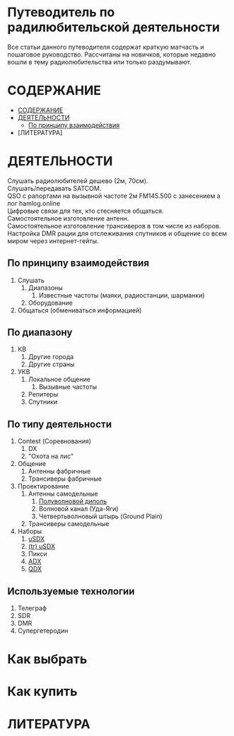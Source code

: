 # Путеводитель по радилюбительской деятельности
Все статьи данного путеводителя содержат краткую матчасть и пошаговое руководство. Рассчитаны на новичков, которые недавно вошли в тему радиолюбительства или только раздумывают.  

# СОДЕРЖАНИЕ
- [СОДЕРЖАНИЕ](#содержание)
- [ДЕЯТЕЛЬНОСТИ](#деятельности)
   - [По принципу взаимодействия](#по-принципу-взаимодействия)
- [ЛИТЕРАТУРА]

# ДЕЯТЕЛЬНОСТИ

Слушать радиолюбителей дешево (2м, 70см).  
Слушать/передавать SATCOM.  
QSO с рапортами на вызывной частоте 2м FM145.500 с занесением а лог hamlog.online  
Цифровые связи для тех, кто стесняется общаться.  
Самостоятельное изготовление антенн.  
Самостоятельное изготовление трансиверов в том числе из наборов.  
Настройка DMR рации для отслеживания спутников и общение со всем миром через интернет-гейты.  

## По принципу взаимодействия
1. Слушать
   1. Диапазоны
      1. Известные частоты (маяки, радиостанции, шарманки)
   2. Оборудование
2. Общаться (обмениваться информацией)

## По диапазону
1. КВ
   1. Другие города
   2. Другие страны
3. УКВ
   1. Локальное общение
      1. Вызывные частоты
   2. Репитеры
   3. Спутники 

## По типу деятельности
1. Contest (Соревнования)
   1. DX
   2. "Охота на лис"
3. Общение
   1. Антенны фабричные
   2. Трансиверы фабричные
4. Проектирование
   1. Антенны самодельные
      1. [Полуволновой диполь](dipole145-coax.md)
      2. Волновой канал (Уда-Яги)
      3. Четвертьволновый штырь (Ground Plain)
   2. Трансиверы самодельные
5. Наборы
   1. [uSDX](uSDX.md)
   2. [(tr) uSDX](truSDX.md)
   3. Пикси
   4. [ADX](adx.md)
   5. [QDX](qdx.md)

## Используемые технологии
1. Телеграф
2. SDR
3. DMR
4. Супергетеродин

# Как выбрать

# Как купить

# ЛИТЕРАТУРА
